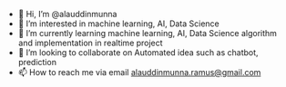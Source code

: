 - 👋 Hi, I’m @alauddinmunna
- 👀 I’m interested in machine learning, AI, Data Science
- 🌱 I’m currently learning machine learning, AI, Data Science algorithm and implementation in realtime project
- 💞️ I’m looking to collaborate on Automated idea such as chatbot, prediction
- 📫 How to reach me via email alauddinmunna.ramus@gmail.com

<!---
alauddinmunna/alauddinmunna is a ✨ special ✨ repository because its `README.md` (this file) appears on your GitHub profile.
You can click the Preview link to take a look at your changes.
--->
